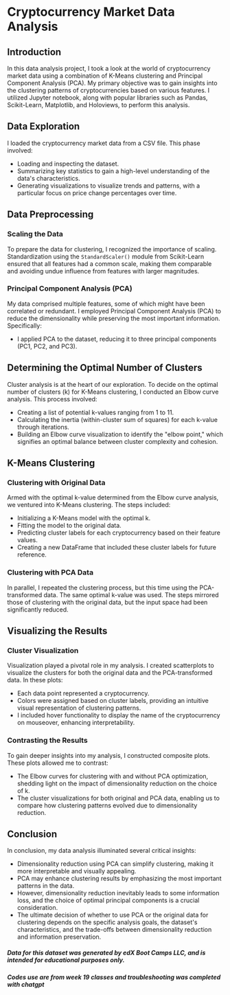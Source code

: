 # Cryptocurrency Market Data Analysis

## Introduction

In this data analysis project, I took a look at the world of cryptocurrency market data using a combination of K-Means clustering and Principal Component Analysis (PCA). My primary objective was to gain insights into the clustering patterns of cryptocurrencies based on various features. I utilized Jupyter notebook, along with popular libraries such as Pandas, Scikit-Learn, Matplotlib, and Holoviews, to perform this analysis.

## Data Exploration

I loaded the cryptocurrency market data from a CSV file. This phase involved:
- Loading and inspecting the dataset.
- Summarizing key statistics to gain a high-level understanding of the data's characteristics.
- Generating visualizations to visualize trends and patterns, with a particular focus on price change percentages over time.

## Data Preprocessing

### Scaling the Data

To prepare the data for clustering, I recognized the importance of scaling. Standardization using the `StandardScaler()` module from Scikit-Learn ensured that all features had a common scale, making them comparable and avoiding undue influence from features with larger magnitudes.

### Principal Component Analysis (PCA)

My data comprised multiple features, some of which might have been correlated or redundant. I employed Principal Component Analysis (PCA) to reduce the dimensionality while preserving the most important information. Specifically:

- I applied PCA to the dataset, reducing it to three principal components (PC1, PC2, and PC3).

## Determining the Optimal Number of Clusters

Cluster analysis is at the heart of our exploration. To decide on the optimal number of clusters (k) for K-Means clustering, I conducted an Elbow curve analysis. This process involved:

- Creating a list of potential k-values ranging from 1 to 11.
- Calculating the inertia (within-cluster sum of squares) for each k-value through iterations.
- Building an Elbow curve visualization to identify the "elbow point," which signifies an optimal balance between cluster complexity and cohesion.

## K-Means Clustering

### Clustering with Original Data

Armed with the optimal k-value determined from the Elbow curve analysis, we ventured into K-Means clustering. The steps included:

- Initializing a K-Means model with the optimal k.
- Fitting the model to the original data.
- Predicting cluster labels for each cryptocurrency based on their feature values.
- Creating a new DataFrame that included these cluster labels for future reference.

### Clustering with PCA Data

In parallel, I repeated the clustering process, but this time using the PCA-transformed data. The same optimal k-value was used. The steps mirrored those of clustering with the original data, but the input space had been significantly reduced.

## Visualizing the Results

### Cluster Visualization

Visualization played a pivotal role in my analysis. I created scatterplots to visualize the clusters for both the original data and the PCA-transformed data. In these plots:

- Each data point represented a cryptocurrency.
- Colors were assigned based on cluster labels, providing an intuitive visual representation of clustering patterns.
- I included hover functionality to display the name of the cryptocurrency on mouseover, enhancing interpretability.

### Contrasting the Results

To gain deeper insights into my analysis, I constructed composite plots. These plots allowed me to contrast:

- The Elbow curves for clustering with and without PCA optimization, shedding light on the impact of dimensionality reduction on the choice of k.
- The cluster visualizations for both original and PCA data, enabling us to compare how clustering patterns evolved due to dimensionality reduction.

## Conclusion

In conclusion, my data analysis illuminated several critical insights:

- Dimensionality reduction using PCA can simplify clustering, making it more interpretable and visually appealing.
- PCA may enhance clustering results by emphasizing the most important patterns in the data.
- However, dimensionality reduction inevitably leads to some information loss, and the choice of optimal principal components is a crucial consideration.
- The ultimate decision of whether to use PCA or the original data for clustering depends on the specific analysis goals, the dataset's characteristics, and the trade-offs between dimensionality reduction and information preservation.

##### Data for this dataset was generated by edX Boot Camps LLC, and is intended for educational purposes only.
##### Codes use are from week 19 classes and troubleshooting was completed with chatgpt
